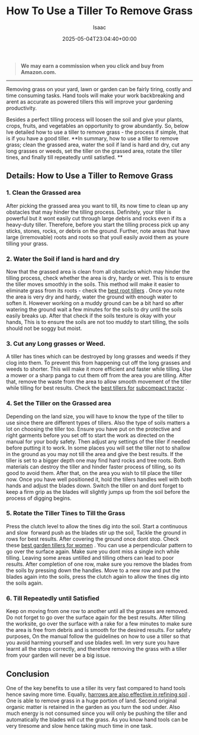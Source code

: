 ﻿---
author: Isaac
layout: post
title: How To Use a Tiller To Remove Grass
date: '2025-05-04T23:04:40+00:00'
categories:
- Tillers
tags: []
slug: /how-to-use-a-tiller-to-remove-grass/
lastmod: 2025-05-07T12:21:28+03:00
---
> **We may earn a commission when you click and buy from Amazon.com.**
>

---
Removing grass on your yard, lawn or garden can be fairly tiring, costly and time consuming tasks. Hand tools will make your work backbreaking and arent as accurate as powered tillers  this will improve your gardening productivity.

Besides a perfect tilling process will loosen the soil and give your plants, crops, fruits, and vegetables an opportunity to grow abundantly. So, below Ive detailed how to use a tiller to remove grass - the process if simple, that is if you have a good tiller.
**In summary, how to use a tiller to remove grass; clean the grassed area, water the soil  if land is hard and dry, cut any long grasses or weeds, set the tiller on the grassed area, rotate the tiller tines, and finally till repeatedly until satisfied. **
## Details: How to Use a Tiller to Remove Grass

### 1. Clean the Grassed area
After picking the grassed area you want to till, its now time to clean up any obstacles that may hinder the tilling process. Definitely, your tiller is powerful but it wont easily cut through large debris and rocks  even if its a heavy-duty tiller.
Therefore, before you start the tilling process pick up any sticks, stones, rocks, or debris on the ground. Further, note areas that have large (irremovable) roots and roots so that youll easily avoid them as youre tilling your grass.
### 2. Water the Soil  if land is hard and dry
Now that the grassed area is clean from all obstacles which may hinder the tilling process, check whether the area is dry, hardy or wet. This is to ensure the tiller moves smoothly in the soils. This method will make it easier to eliminate grass from its roots - check the
[best root tillers](https://pestpolicy.com/best-tiller-for-roots/)
.
Once you note the area is very dry and hardy, water the ground with enough water to soften it. However working on a muddy ground can be a bit hard so after watering the ground wait a few minutes for the soils to dry until the soils easily breaks up.
After that check if the soils texture is okay with your hands, This is to ensure the soils are not too muddy to start tilling, the soils should not be soggy but moist.
### 3. Cut any Long grasses or Weed.
A tiller has tines which can be destroyed by long grasses and weeds if they clog into them. To prevent this from happening cut off the long grasses and weeds to shorter. This will make it more efficient and faster while tilling.
Use a mower or a sharp panga to cut them off from the area you are tilling. After that, remove the waste from the area to allow smooth movement of the tiller while tilling for best results. Check the
[best tillers for](https://pestpolicy.com/best-tiller-for-subcompact-tractor/)
[subcompact tractor](https://pestpolicy.com/best-tiller-for-subcompact-tractor/)
.
### 4. Set the Tiller on the Grassed area
Depending on the land size, you will have to know the type of the tiller to use since there are different types of tillers. Also the type of soils matters a lot on choosing the tiller too.
Ensure you have put on the protective and right garments before you set off to start the work as directed on the manual for your body safety. Then adjust any settings of the tiller if needed before putting it to work.
In some places you will set the tiller not to shallow in the ground as you may not till the area and give the best results. If the tiller is set to a bigger depth one may find hard rocks and tree roots. Both materials can destroy the tiller and hinder faster process of tilling, so its good to avoid them.
After that, on the area you wish to till place the tiller now. Once you have well positioned it, hold the tillers handles well with both hands and adjust the blades down. Switch the tiller on and dont forget to keep a firm grip as the blades will slightly jumps up from the soil before the process of digging begins.
### 5. Rotate the Tiller Tines to Till the Grass
Press the clutch level to allow the tines dig into the soil. Start a continuous and slow  forward push as the blades stir up the soil, Tackle the ground in rows for best results. After covering the ground once dont stop. Check these
[best garden tillers for women](https://pestpolicy.com/best-garden-tiller-for-a-woman/)
.
You can use a perpendicular pattern to go over the surface again. Make sure you dont miss a single inch while tilling. Leaving some areas untilled and tilling others can lead to poor results.
After completion of one row, make sure you remove the blades from the soils by pressing down the handles. Move to a new row and put the blades again into the soils, press the clutch again to allow the tines dig into the soils again.
### 6. Till Repeatedly until Satisfied
Keep on moving from one row to another until all the grasses are removed. Do not forget to go over the surface again for the best results.
After tilling the worksite, go over the surface with a rake for a few minutes to make sure the area is free from debris and is smooth for the desired results.
For safety purposes, On the manual follow the guidelines on how to use a tiller so that you avoid harming yourself and use blades well. Im very sure you have learnt all the steps correctly, and therefore removing the grass with a tiller from your garden will never be a big issue.
## Conclusion
One of the key benefits to use a tiller its very fast compared to hand tools hence saving more time. Equally,
[harrows are also effective in refining soil](https://pestpolicy.com/harrowing-guide/)
.
One is able to remove grass in a huge portion of land. Second original organic matter is retained in the garden as you turn the sod under.
Also much energy is not consumed since you will only be pushing the tiller and automatically the blades will cut the grass. As you know hand tools can be very tiresome and slow hence taking much time in one task.
